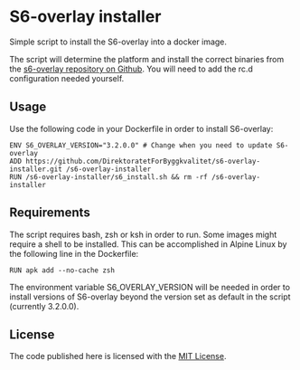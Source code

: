 # S6-overlay installer

Simple script to install the S6-overlay into a docker image.

The script will determine the platform and install the correct binaries from the [s6-overlay repository on Github](https://github.com/just-containers/s6-overlay). You will need to add the rc.d configuration needed yourself.

## Usage

Use the following code in your Dockerfile in order to install S6-overlay:

```
ENV S6_OVERLAY_VERSION="3.2.0.0" # Change when you need to update S6-overlay
ADD https://github.com/DirektoratetForByggkvalitet/s6-overlay-installer.git /s6-overlay-installer
RUN /s6-overlay-installer/s6_install.sh && rm -rf /s6-overlay-installer
```

## Requirements

The script requires bash, zsh or ksh in order to run. Some images might require a shell to be installed. This can be accomplished in Alpine Linux by the following line in the Dockerfile:
```
RUN apk add --no-cache zsh
```

The environment variable S6_OVERLAY_VERSION will be needed in order to install versions of S6-overlay beyond the version set as default in the script (currently 3.2.0.0).

## License

The code published here is licensed with the [MIT License](LICENSE).
